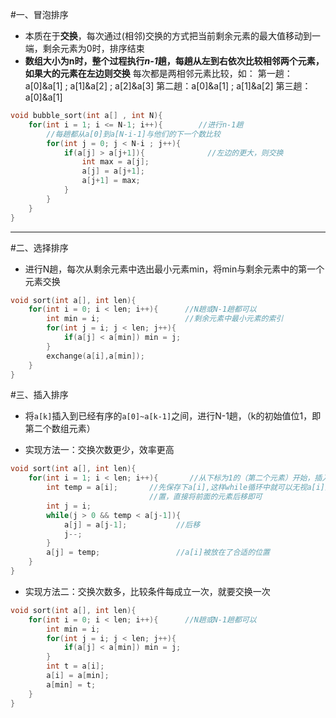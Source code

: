 #一、冒泡排序

* 本质在于**交换**，每次通过(相邻)交换的方式把当前剩余元素的最大值移动到一端，剩余元素为0时，排序结束
* **数组大小为n时，整个过程执行*n-1*趟，每趟从左到右依次比较相邻两个元素，如果大的元素在左边则交换**
每次都是两相邻元素比较，如：
第一趟：a[0]&a[1] ; a[1]&a[2] ; a[2]&a[3]
第二趟：a[0]&a[1] ; a[1]&a[2]
第三趟：a[0]&a[1]

```C
void bubble_sort(int a[] , int N){
	for(int i = 1; i <= N-1; i++){        //进行n-1趟
		//每趟都从a[0]到a[N-i-1]与他们的下一个数比较
		for(int j = 0; j < N-i ; j++){
			if(a[j] > a[j+1]){              //左边的更大，则交换
				int max = a[j];
				a[j] = a[j+1];
				a[j+1] = max;
			}
		}
	}
}
```
<hr/>

#二、选择排序

* 进行N趟，每次从剩余元素中选出最小元素min，将min与剩余元素中的第一个元素交换

```CPP
void sort(int a[], int len){
	for(int i = 0; i < len; i++){      //N趟或N-1趟都可以 
		int min = i;                   //剩余元素中最小元素的索引
		for(int j = i; j < len; j++){
			if(a[j] < a[min]) min = j;
		}
		exchange(a[i],a[min]);
	}
}
```

#三、插入排序

* 将`a[k]`插入到已经有序的`a[0]~a[k-1]`之间，进行N-1趟，（k的初始值位1，即第二个数组元素）

* 实现方法一：交换次数更少，效率更高

```C++
void sort(int a[], int len){
	for(int i = 1; i < len; i++){       //从下标为1的（第二个元素）开始，插入到前面的适当位置 
		int temp = a[i];       //先保存下a[i],这样while循环中就可以无视a[i]这个位
                               //置，直接将前面的元素后移即可 
		int j = i;
		while(j > 0 && temp < a[j-1]){
			a[j] = a[j-1];           //后移 
			j--;
		}
		a[j] = temp;                 //a[i]被放在了合适的位置 
	}	
}
```

* 实现方法二：交换次数多，比较条件每成立一次，就要交换一次

```C++
void sort(int a[], int len){
	for(int i = 0; i < len; i++){      //N趟或N-1趟都可以 
		int min = i;
		for(int j = i; j < len; j++){
			if(a[j] < a[min]) min = j;
		}
		int t = a[i];
		a[i] = a[min];
		a[min] = t;
	}
}
```
